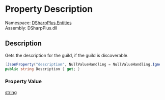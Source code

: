 # Property Description

Namespace: [DSharpPlus.Entities](DSharpPlus.Entities.md)  
Assembly: DSharpPlus.dll

## <a id="DSharpPlus_Entities_DiscordGuildPreview_Description"></a>Description

Gets the description for the guild, if the guild is discoverable.

```csharp
[JsonProperty("description", NullValueHandling = NullValueHandling.Ignore)]
public string Description { get; }
```

### Property Value

[string](https://learn.microsoft.com/dotnet/api/system.string)

